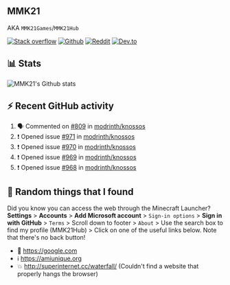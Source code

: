## MMK21
AKA `MMK21Games`/`MMK21Hub`

[![Stack overflow](https://img.shields.io/badge/Stack_Overflow-FE7A16?style=for-the-badge&logo=stack-overflow&logoColor=white)](https://stackoverflow.com/users/11519302/mmk21)
[![Github](https://img.shields.io/badge/GitHub-100000?style=for-the-badge&logo=github&logoColor=white)](https://github.com/MMK21Hub)
[![Reddit](https://img.shields.io/badge/Reddit-FF4500?style=for-the-badge&logo=reddit&logoColor=white)](https://www.reddit.com/user/mmk21games)
[![Dev.to](https://img.shields.io/badge/dev.to-0A0A0A?style=for-the-badge&logo=dev.to&logoColor=white)](https://dev.to/mmk21)

## 📊 Stats 

![MMK21's Github stats](https://github-readme-stats.vercel.app/api?username=MMK21Hub&show_icons=true&theme=dark&bg_color=171b22&text_color=CCCCCC&hide_border=true)

## ⚡ Recent GitHub activity

<!--START_SECTION:activity-->
1. 🗣 Commented on [#809](https://github.com/modrinth/knossos/issues/809) in [modrinth/knossos](https://github.com/modrinth/knossos)
2. ❗️ Opened issue [#971](https://github.com/modrinth/knossos/issues/971) in [modrinth/knossos](https://github.com/modrinth/knossos)
3. ❗️ Opened issue [#970](https://github.com/modrinth/knossos/issues/970) in [modrinth/knossos](https://github.com/modrinth/knossos)
4. ❗️ Opened issue [#969](https://github.com/modrinth/knossos/issues/969) in [modrinth/knossos](https://github.com/modrinth/knossos)
5. ❗️ Opened issue [#968](https://github.com/modrinth/knossos/issues/968) in [modrinth/knossos](https://github.com/modrinth/knossos)
<!--END_SECTION:activity-->

## 🙂 Random things that I found

Did you know you can access the web through the Minecraft Launcher? **Settings** > **Accounts** > **Add Microsoft account** > `Sign-in options` > **Sign in with GitHub** > `Terms` > Scroll down to footer > `About` > Use the search box to find my profile (MMK21Hub) > Click on one of the useful links below. Note that there's no back button!

* 🔎 <https://google.com>
* ℹ️ <https://amiunique.org>
* 💥 <http://superinternet.cc/waterfall/> (Couldn't find a website that properly hangs the browser)
